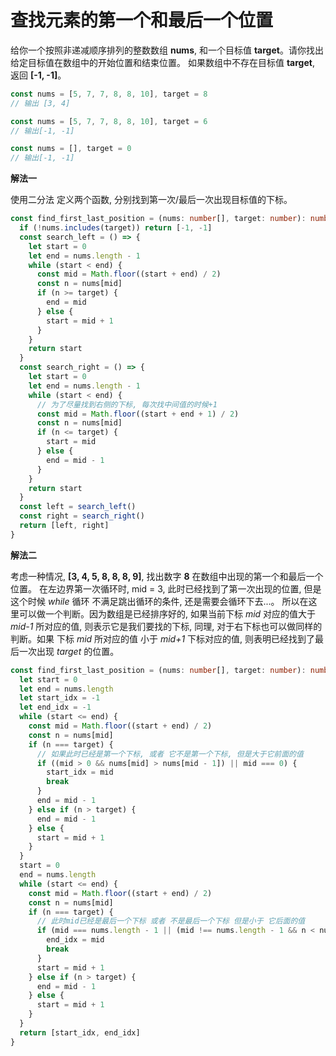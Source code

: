 # 查找元素的第一个和最后一个位置

  给你一个按照非递减顺序排列的整数数组 **nums**, 和一个目标值 **target**。请你找出给定目标值在数组中的开始位置和结束位置。
  如果数组中不存在目标值 **target**, 返回 **[-1, -1]**。

```ts
const nums = [5, 7, 7, 8, 8, 10], target = 8
// 输出 [3, 4]

const nums = [5, 7, 7, 8, 8, 10], target = 6
// 输出[-1, -1]

const nums = [], target = 0
// 输出[-1, -1]
```

**解法一**

  使用二分法 定义两个函数, 分别找到第一次/最后一次出现目标值的下标。

```ts
const find_first_last_position = (nums: number[], target: number): number[] => {
  if (!nums.includes(target)) return [-1, -1]
  const search_left = () => {
    let start = 0
    let end = nums.length - 1
    while (start < end) {
      const mid = Math.floor((start + end) / 2)
      const n = nums[mid]
      if (n >= target) {
        end = mid
      } else {
        start = mid + 1
      }
    }
    return start
  }
  const search_right = () => {
    let start = 0
    let end = nums.length - 1
    while (start < end) {
      // 为了尽量找到右侧的下标, 每次找中间值的时候+1
      const mid = Math.floor((start + end + 1) / 2)
      const n = nums[mid]
      if (n <= target) {
        start = mid
      } else {
        end = mid - 1
      }
    }
    return start
  }
  const left = search_left()
  const right = search_right()
  return [left, right]
}
```

**解法二**

  考虑一种情况, **[3, 4, 5, 8, 8, 8, 9]**, 找出数字 **8** 在数组中出现的第一个和最后一个位置。
  在左边界第一次循环时, mid = 3, 此时已经找到了第一次出现的位置, 但是这个时候 *while* 循环 不满足跳出循环的条件, 还是需要会循环下去...。 所以在这里可以做一个判断。因为数组是已经排序好的, 如果当前下标 *mid* 对应的值大于 *mid-1* 所对应的值, 则表示它是我们要找的下标, 同理, 对于右下标也可以做同样的判断。如果 下标 *mid* 所对应的值 小于 *mid+1* 下标对应的值, 则表明已经找到了最后一次出现 *target* 的位置。
  
```ts
const find_first_last_position = (nums: number[], target: number): number[] => {
  let start = 0
  let end = nums.length
  let start_idx = -1
  let end_idx = -1
  while (start <= end) {
    const mid = Math.floor((start + end) / 2)
    const n = nums[mid]
    if (n === target) {
      // 如果此时已经是第一个下标, 或者 它不是第一个下标, 但是大于它前面的值
      if ((mid > 0 && nums[mid] > nums[mid - 1]) || mid === 0) {
        start_idx = mid
        break
      }
      end = mid - 1
    } else if (n > target) {
      end = mid - 1
    } else {
      start = mid + 1
    }
  }
  start = 0
  end = nums.length
  while (start <= end) {
    const mid = Math.floor((start + end) / 2)
    const n = nums[mid]
    if (n === target) {
      // 此时mid已经是最后一个下标 或者 不是最后一个下标 但是小于 它后面的值
      if (mid === nums.length - 1 || (mid !== nums.length - 1 && n < nums[mid + 1])) {
        end_idx = mid
        break
      }
      start = mid + 1
    } else if (n > target) {
      end = mid - 1
    } else {
      start = mid + 1
    }
  }
  return [start_idx, end_idx]
}
```